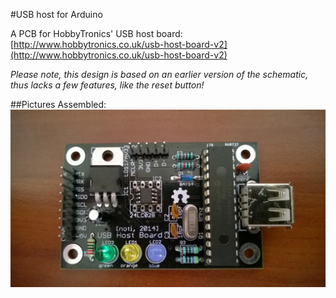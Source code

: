 #USB host for Arduino

A PCB for HobbyTronics' USB host board:  [http://www.hobbytronics.co.uk/usb-host-board-v2](http://www.hobbytronics.co.uk/usb-host-board-v2)

*Please note, this design is based on an earlier version of the schematic, thus lacks a few features, like the reset button!*

##Pictures
Assembled:
![USB host assembled](USBHost_assembled.jpg "USB host assembled")
